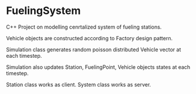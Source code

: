 FuelingSystem
=============

C++ Project on modelling cenrtalized system of fueling stations.

Vehicle objects are constructed according to Factory design pattern. 

Simulation class generates random poisson distributed Vehicle vector at each timestep.

Simulation also updates Station, FuelingPoint, Vehicle objects states at each timestep.

Station class works as client. System class works as server.








